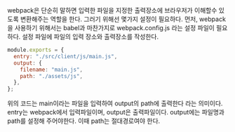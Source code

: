 webpack은 단순히 말하면 입력한 파일을 지정한 출력장소에 브라우저가 이해할수 있도록 변환해주는 역할을 한다. 그러기 위해선 몇가지 설정이 필요하다. 
먼저, webpack을 사용하기 위해서는 babel과 마찬가지로 webpack.config.js 라는 설정 파일이 필요하다. 
설정 파일에 파일의 입력 장소와 출력장소를 작성한다.

```javascript
module.exports = {
  entry: "./src/client/js/main.js",
  output: {
    filename: "main.js",
    path: "./assets/js",
  },
};
```

위의 코드는 main이라는 파일을 입력하여 output의 path에 출력한다 라는 의미이다.
entry는 webpack에서 입력파일이며, output은 출력파일이다. output에는 파일명과 path를 설정해 주어야한다. 이때 path는 절대경로여야 한다.
